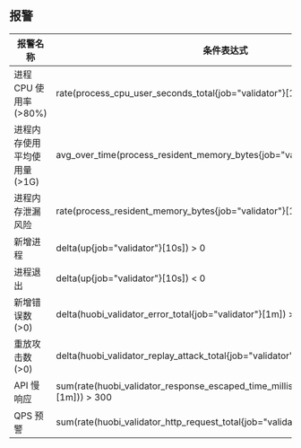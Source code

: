## 报警

| 报警名称                    | 条件表达式                                                                               |
|-----------------------------|------------------------------------------------------------------------------------------|
| 进程 CPU 使用率(>80%)       | rate(process_cpu_user_seconds_total{job="validator"}[1m]) * 100 > 80                    |
| 进程内存使用平均使用量(>1G) | avg_over_time(process_resident_memory_bytes{job="validator"}[1m]) > 1024                 |
| 进程内存泄漏风险            | rate(process_resident_memory_bytes{job="validator"}[1h]) > 10                            |
| 新增进程                    | delta(up{job="validator"}[10s]) > 0                                                      |
| 进程退出                    | delta(up{job="validator"}[10s]) < 0                                                      |
| 新增错误数(>0)              | delta(huobi_validator_error_total{job="validator"}[1m]) > 0                              |
| 重放攻击数 (>0)             | delta(huobi_validator_replay_attack_total{job="validator"}[1m]) > 0                      |
| API 慢响应                  | sum(rate(huobi_validator_response_escaped_time_milliseconds{job="validator"}[1m])) > 300 |
| QPS 预警                    | sum(rate(huobi_validator_http_request_total{job="validator"}[1m]))> 50                   |
